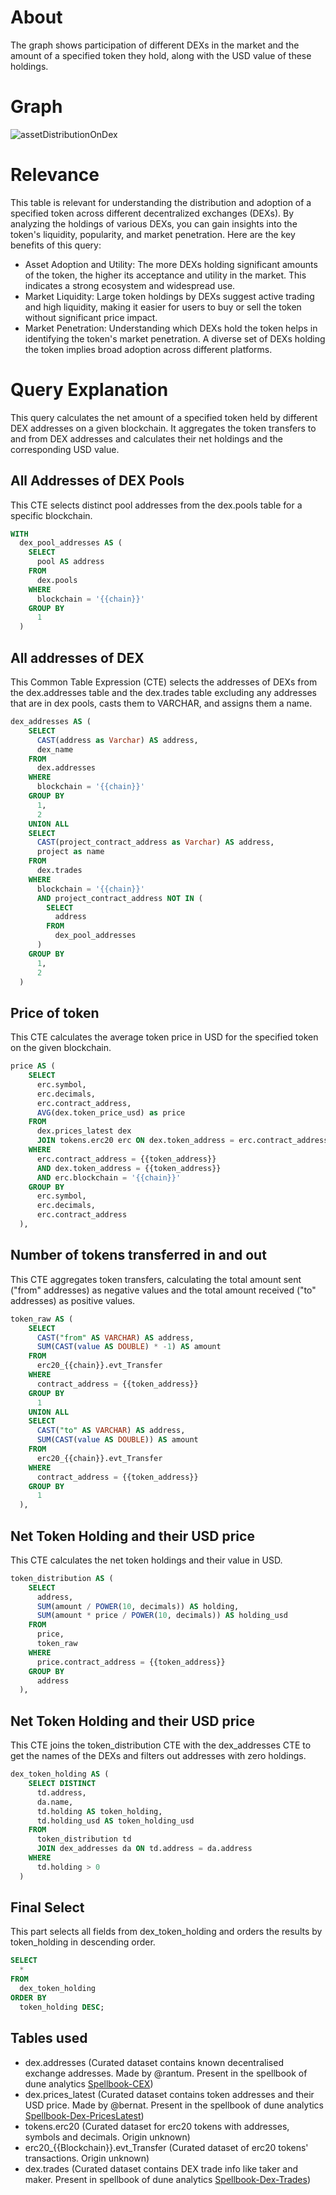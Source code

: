 # About

The graph shows participation of different DEXs in the market and the amount of a specified token they hold, along with the USD value of these holdings.

# Graph

![assetDistributionOnDex](assets-availability-dex.png)

# Relevance

This table is relevant for understanding the distribution and adoption of a specified token across different decentralized exchanges (DEXs). By analyzing the holdings of various DEXs, you can gain insights into the token's liquidity, popularity, and market penetration. Here are the key benefits of this query:
- Asset Adoption and Utility: The more DEXs holding significant amounts of the token, the higher its acceptance and utility in the market. This indicates a strong ecosystem and widespread use.
- Market Liquidity: Large token holdings by DEXs suggest active trading and high liquidity, making it easier for users to buy or sell the token without significant price impact.
- Market Penetration: Understanding which DEXs hold the token helps in identifying the token's market penetration. A diverse set of DEXs holding the token implies broad adoption across different platforms.

# Query Explanation

This query calculates the net amount of a specified token held by different DEX addresses on a given blockchain. It aggregates the token transfers to and from DEX addresses and calculates their net holdings and the corresponding USD value.

## All Addresses of DEX Pools

This CTE selects distinct pool addresses from the dex.pools table for a specific blockchain.

```sql
WITH
  dex_pool_addresses AS (
    SELECT
      pool AS address
    FROM
      dex.pools
    WHERE
      blockchain = '{{chain}}'
    GROUP BY
      1
  )
```

## All addresses of DEX

This Common Table Expression (CTE) selects the addresses of DEXs from the dex.addresses table and the dex.trades table excluding any addresses that are in dex pools, casts them to VARCHAR, and assigns them a name.

```sql
dex_addresses AS (
    SELECT
      CAST(address as Varchar) AS address,
      dex_name
    FROM
      dex.addresses
    WHERE
      blockchain = '{{chain}}'
    GROUP BY
      1,
      2
    UNION ALL
    SELECT
      CAST(project_contract_address as Varchar) AS address,
      project as name
    FROM
      dex.trades
    WHERE
      blockchain = '{{chain}}'
      AND project_contract_address NOT IN (
        SELECT
          address
        FROM
          dex_pool_addresses
      )
    GROUP BY
      1,
      2
  )
```

## Price of token 

This CTE calculates the average token price in USD for the specified token on the given blockchain.

```sql
price AS (
    SELECT
      erc.symbol,
      erc.decimals,
      erc.contract_address,
      AVG(dex.token_price_usd) as price
    FROM
      dex.prices_latest dex
      JOIN tokens.erc20 erc ON dex.token_address = erc.contract_address
    WHERE
      erc.contract_address = {{token_address}}
      AND dex.token_address = {{token_address}}
      AND erc.blockchain = '{{chain}}'
    GROUP BY
      erc.symbol,
      erc.decimals,
      erc.contract_address
  ),
```

## Number of tokens transferred in and out

This CTE aggregates token transfers, calculating the total amount sent ("from" addresses) as negative values and the total amount received ("to" addresses) as positive values.

```sql
token_raw AS (
    SELECT
      CAST("from" AS VARCHAR) AS address,
      SUM(CAST(value AS DOUBLE) * -1) AS amount
    FROM
      erc20_{{chain}}.evt_Transfer
    WHERE
      contract_address = {{token_address}}
    GROUP BY
      1
    UNION ALL
    SELECT
      CAST("to" AS VARCHAR) AS address,
      SUM(CAST(value AS DOUBLE)) AS amount
    FROM
      erc20_{{chain}}.evt_Transfer
    WHERE
      contract_address = {{token_address}}
    GROUP BY
      1
  ),
```

## Net Token Holding and their USD price

This CTE calculates the net token holdings and their value in USD.

```sql
token_distribution AS (
    SELECT
      address,
      SUM(amount / POWER(10, decimals)) AS holding,
      SUM(amount * price / POWER(10, decimals)) AS holding_usd
    FROM
      price,
      token_raw
    WHERE
      price.contract_address = {{token_address}}
    GROUP BY
      address
  ),
```

## Net Token Holding and their USD price

This CTE joins the token_distribution CTE with the dex_addresses CTE to get the names of the DEXs and filters out addresses with zero holdings.

```sql
dex_token_holding AS (
    SELECT DISTINCT
      td.address,
      da.name,
      td.holding AS token_holding,
      td.holding_usd AS token_holding_usd
    FROM
      token_distribution td
      JOIN dex_addresses da ON td.address = da.address
    WHERE
      td.holding > 0
  )
```

## Final Select

This part selects all fields from dex_token_holding and orders the results by token_holding in descending order.

```sql
SELECT
  *
FROM
  dex_token_holding
ORDER BY
  token_holding DESC;
```

## Tables used

- dex.addresses (Curated dataset contains known decentralised exchange addresses. Made by @rantum. Present in the spellbook of dune analytics [Spellbook-CEX](https://github.com/duneanalytics/spellbook/blob/main/models/dex/dex_schema.yml))
- dex.prices_latest (Curated dataset contains token addresses and their USD price. Made by @bernat. Present in the spellbook of dune analytics [Spellbook-Dex-PricesLatest](https://github.com/duneanalytics/spellbook/blob/main/models/dex/dex_prices_latest.sql))
- tokens.erc20 (Curated dataset for erc20 tokens with addresses, symbols and decimals. Origin unknown)
- erc20\_{{Blockchain}}.evt_Transfer (Curated dataset of erc20 tokens' transactions. Origin unknown)
- dex.trades (Curated dataset contains DEX trade info like taker and maker. Present in spellbook of dune analytics [Spellbook-Dex-Trades](https://github.com/duneanalytics/spellbook/blob/main/models/_sector/dex/trades/dex_trades.sql))